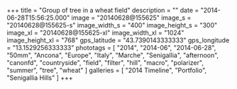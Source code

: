 +++
title = "Group of tree in a wheat field"
description = ""
date = "2014-06-28T15:56:25.000"
image = "20140628@155625"
image_s = "20140628@155625-s"
image_width_s = "400"
image_height_s = "300"
image_xl = "20140628@155625-xl"
image_width_xl = "1024"
image_height_xl = "768"
gps_latitude = "43.7390143333333"
gps_longitude = "13.1529256333333"
phototags = [ "2014", "2014-06", "2014-06-28", "50mm", "Ancona", "Europe", "Italy", "Marche", "Senigallia", "afternoon", "canonfd", "countryside", "field", "filter", "hill", "macro", "polarizer", "summer", "tree", "wheat" ]
galleries = [ "2014 Timeline", "Portfolio", "Senigallia Hills" ]
+++
